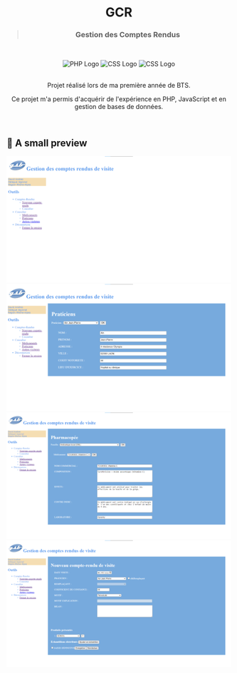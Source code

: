 <h1 align="center">GCR</h1>
<blockquote align="center"><h3>Gestion des Comptes Rendus</h3></blockquote><br>

<p align="center">
  <img src="https://www.vectorlogo.zone/logos/php/php-ar21.svg" alt="PHP Logo" height="80"/>
  <img src="https://upload.vectorlogo.zone/logos/javascript/images/239ec8a4-163e-4792-83b6-3f6d96911757.svg" height="75" alt="CSS Logo" />           
  <img src="https://www.vectorlogo.zone/logos/w3_css/w3_css-icon.svg" height="75" alt="CSS Logo" />
  <br>
  <br>
</p>

<div align="center">
    Projet réalisé lors de ma première année de BTS.</b>
</div>
<p align="center">Ce projet m'a permis d'acquérir de l'expérience en PHP, JavaScript et en gestion de bases de données.<p/><br>
  
## 📸 A small preview

<p align="center">
  <img src="https://github.com/Mart1n-S/GCR/blob/master/github/gcr.png" alt="image GCR" />
  <img src="https://github.com/Mart1n-S/GCR/blob/master/github/gcr2.png" alt="image GCR" />
  <img src="https://github.com/Mart1n-S/GCR/blob/master/github/gcr3.png"alt="image GCR" />
  <img src="https://github.com/Mart1n-S/GCR/blob/master/github/gcr4.png" alt="image GCR" /><br>
</p>
